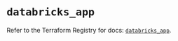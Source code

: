 # `databricks_app`

Refer to the Terraform Registry for docs: [`databricks_app`](https://registry.terraform.io/providers/databricks/databricks/1.91.0/docs/resources/app).
